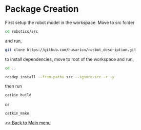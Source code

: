 # Package Creation

First setup the robot model in the workspace. Move to src folder

```sh
cd robotics/src
```
and run,

```sh
git clone https://github.com/husarion/rosbot_description.git
```

to install dependencies, move to root of the workspace and run,

```sh
cd ..

rosdep install --from-paths src --ignore-src -r -y
```
then run 

```sh
catkin build
```
or
```sh
catkin_make
```

[<< Back to Main menu](../README.md)